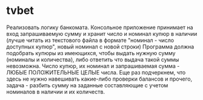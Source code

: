 # tvbet

Реализовать логику банкомата.
Консольное приложение принимает на вход запрашиваемую сумму и хранит число и номинал купюр в наличии (лучше читать из текстового файла в формате "номинал - число доступных купюр", новый номинал с новой строки)
Программа должна подобрать купюры из имеющихся, чтобы выдать нужную сумму (номиналы и количества), либо ответить что выдача такой суммы невозможна. Число купюр, их номинал и запрашиваемая сумма - ЛЮБЫЕ ПОЛОЖИТЕЛЬНЫЕ ЦЕЛЫЕ числа. Еще раз подчеркнем, что здесь не нужно навешивать какие-либо проверки балансов и прочего, задача - разбить сумму на заданные составляющие с учетом номиналов в наличии и их количеств.
